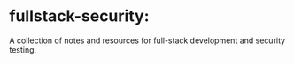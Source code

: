# fullstack-security:
A collection of notes and resources for full-stack development and security testing.
